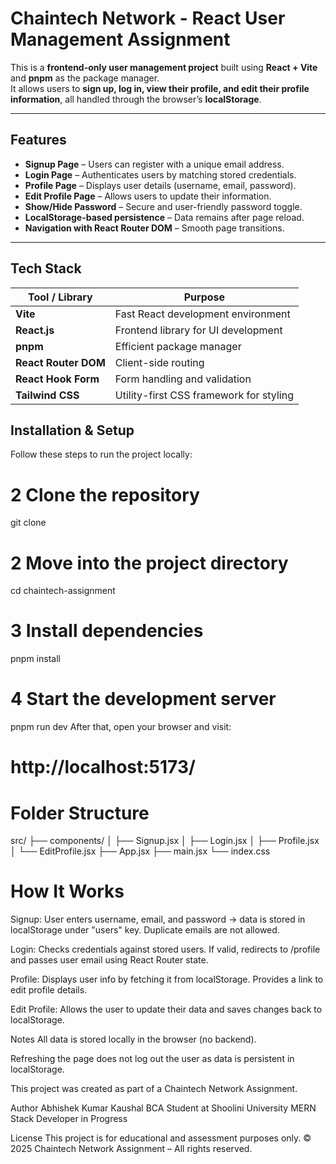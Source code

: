 # Chaintech Network - React User Management Assignment

This is a **frontend-only user management project** built using **React + Vite** and **pnpm** as the package manager.  
It allows users to **sign up, log in, view their profile, and edit their profile information**, all handled through the browser’s **localStorage**.

---

##  Features

-  **Signup Page** – Users can register with a unique email address.
-  **Login Page** – Authenticates users by matching stored credentials.
-  **Profile Page** – Displays user details (username, email, password).
-  **Edit Profile Page** – Allows users to update their information.
-  **Show/Hide Password** – Secure and user-friendly password toggle.
-  **LocalStorage-based persistence** – Data remains after page reload.
-  **Navigation with React Router DOM** – Smooth page transitions.

---

##  Tech Stack

| Tool / Library        | Purpose                                  |
|------------------------|------------------------------------------|
|  **Vite**             | Fast React development environment       |
|  **React.js**         | Frontend library for UI development      |
|  **pnpm**             | Efficient package manager                |
|  **React Router DOM** | Client-side routing                      |
|  **React Hook Form**  | Form handling and validation             |
|  **Tailwind CSS**     | Utility-first CSS framework for styling  |


##  Installation & Setup

Follow these steps to run the project locally:

# 2 Clone the repository
git clone <your-repo-url>

# 2 Move into the project directory
cd chaintech-assignment

# 3 Install dependencies
pnpm install

# 4 Start the development server
pnpm run dev
After that, open your browser and visit:

# http://localhost:5173/

# Folder Structure
src/
 ├── components/
 │   ├── Signup.jsx
 │   ├── Login.jsx
 │   ├── Profile.jsx
 │   └── EditProfile.jsx
 ├── App.jsx
 ├── main.jsx
 └── index.css

# How It Works
Signup:
User enters username, email, and password → data is stored in localStorage under "users" key.
Duplicate emails are not allowed.

Login:
Checks credentials against stored users.
If valid, redirects to /profile and passes user email using React Router state.

Profile:
Displays user info by fetching it from localStorage.
Provides a link to edit profile details.

Edit Profile:
Allows the user to update their data and saves changes back to localStorage.

 Notes
All data is stored locally in the browser (no backend).

Refreshing the page does not log out the user as data is persistent in localStorage.

This project was created as part of a Chaintech Network Assignment.

 Author
 Abhishek Kumar Kaushal
  BCA Student at Shoolini University
 MERN Stack Developer in Progress

 License
This project is for educational and assessment purposes only.
© 2025 Chaintech Network Assignment – All rights reserved.